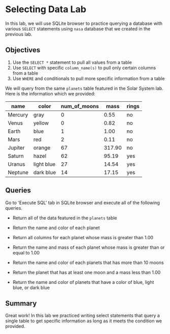 
# Selecting Data Lab

In this lab, we will use SQLite browser to practice querying a database with various `SELECT` statements using `nasa` database that we created in the previous lab. 

## Objectives

1.  Use the `SELECT *` statement to pull all values from a table
2.  Use `SELECT` with specific `column_name(s)` to pull only certain columns from a table
3.  Use `WHERE` and conditionals to pull more specific information from a table

We will query from the same `planets` table featured in the Solar System lab. Here is the information which we provided:

|name   |color |num_of_moons|mass|rings|
|-------|-------|-------|-------|-------|
|Mercury|gray   |0      |0.55   |no     |
|Venus  |yellow |0      |0.82   |no     |
|Earth  |blue   |1      |1.00   |no     |
|Mars   |red    |2      |0.11   |no     |
|Jupiter|orange |67     |317.90 |no     |
|Saturn |hazel  |62     |95.19  |yes    |
|Uranus |light blue|27  |14.54  |yes    |
|Neptune|dark blue|14   |17.15  |yes    |

## Queries

Go to 'Execute SQL' tab in SQLite browser and execute all of the following queries.

* Return all of the data featured in the `planets` table

* Return the name and color of each planet

* Return all columns for each planet whose mass is greater than 1.00

* Return the name and mass of each planet whose mass is greater than or equal to 1.00

* Return the name and color of each planets that has more than 10 moons

* Return the planet that has at least one moon and a mass less than 1.00

* Return the name and color of planets that have a color of blue, light blue, or dark blue

## Summary

Great work! In this lab we practiced writing select statements that query a single table to get specific information as long as it meets the condition we provided. 
